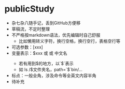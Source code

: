 # publicStudy
- 杂七杂八随手记，丢到GitHub方便移
- 草稿流，不定时整理
- 不严格按markdown语法，优先编辑时自己舒服
  - 比如懒用转义字符，换行空格，换行空行，表格空行等
- 可选参数：[xxx]
- 变量表示：$xxx 或 <xxx> 或 中文名
  - 若有用到$的地方，以`$`表示
  - 如 ls /$文件夹名，path=`$`bin/...
- 标点：一般全角，涉及命令等全英文内容半角
- 待补充
